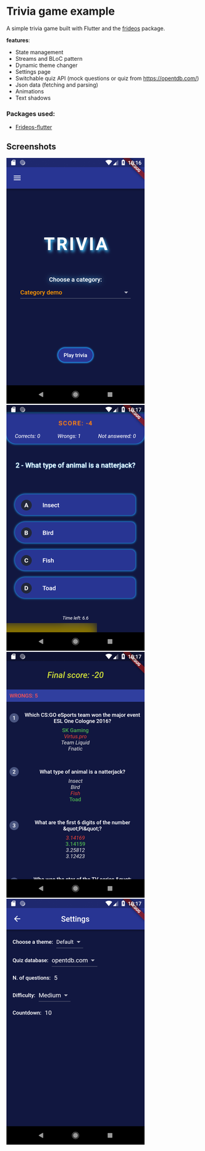 # Trivia game example

A simple trivia game built with Flutter and the [frideos](https://pub.dartlang.org/packages/frideos) package.

**features**:

- State management
- Streams and BLoC pattern
- Dynamic theme changer
- Settings page
- Switchable quiz API (mock questions or quiz from https://opentdb.com/)
- Json data (fetching and parsing)
- Animations
- Text shadows


### Packages used:

- [Frideos-flutter](https://pub.dartlang.org/packages/frideos)


## Screenshots
![Screenshot](screenshots/1.png)
![Screenshot](screenshots/2.png)
![Screenshot](screenshots/3.png)
![Screenshot](screenshots/4.png)
